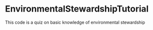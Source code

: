 # EnvironmentalStewardshipTutorial
This code is a quiz on basic knowledge of environmental stewardship
